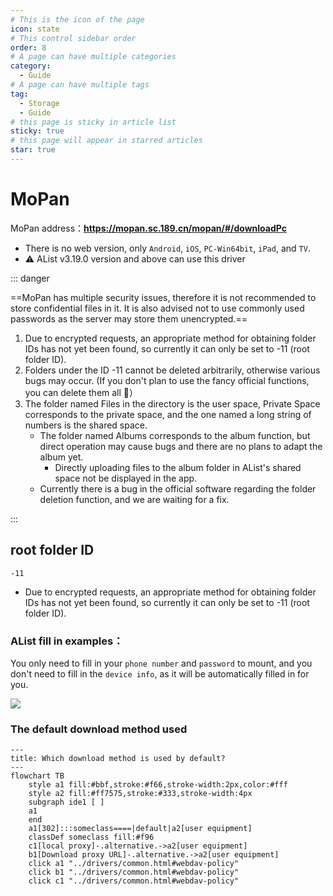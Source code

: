 ```yaml
---
# This is the icon of the page
icon: state
# This control sidebar order
order: 8
# A page can have multiple categories
category:
  - Guide
# A page can have multiple tags
tag:
  - Storage
  - Guide
# this page is sticky in article list
sticky: true
# this page will appear in starred articles
star: true
---
```

# MoPan

MoPan address：**https://mopan.sc.189.cn/mopan/#/downloadPc**

- There is no web version, only `Android`, `iOS`, `PC-Win64bit`, `iPad`, and `TV`.
- :warning: AList v3.19.0 version and above can use this driver

::: danger

==MoPan has multiple security issues, therefore it is not recommended to store confidential files in it. It is also advised not to use commonly used passwords as the server may store them unencrypted.==

1. Due to encrypted requests, an appropriate method for obtaining folder IDs has not yet been found, so currently it can only be set to -11 (root folder ID).
2. Folders under the ID -11 cannot be deleted arbitrarily, otherwise various bugs may occur. (If you don't plan to use the fancy official functions, you can delete them all 🤔）
3. The folder named Files in the directory is the user space, Private Space corresponds to the private space, and the one named a long string of numbers is the shared space.
   - The folder named Albums corresponds to the album function, but direct operation may cause bugs and there are no plans to adapt the album yet.
     - Directly uploading files to the album folder in AList's shared space not be displayed in the app.
   - Currently there is a bug in the official software regarding the folder deletion function, and we are waiting for a fix.

:::



## **root folder ID**

`-11`

- Due to encrypted requests, an appropriate method for obtaining folder IDs has not yet been found, so currently it can only be set to -11 (root folder ID).



### **AList fill in examples：**

You only need to fill in your `phone number` and `password` to mount, and you don't need to fill in the `device info`, as it will be automatically filled in for you.

![](/img/drivers/mopan/add-mopan.png)




### **The default download method used**

```mermaid
---
title: Which download method is used by default?
---
flowchart TB
    style a1 fill:#bbf,stroke:#f66,stroke-width:2px,color:#fff
    style a2 fill:#ff7575,stroke:#333,stroke-width:4px
    subgraph ide1 [ ]
    a1
    end
    a1[302]:::someclass====|default|a2[user equipment]
    classDef someclass fill:#f96
    c1[local proxy]-.alternative.->a2[user equipment]
    b1[Download proxy URL]-.alternative.->a2[user equipment]
    click a1 "../drivers/common.html#webdav-policy"
    click b1 "../drivers/common.html#webdav-policy"
    click c1 "../drivers/common.html#webdav-policy"
```
